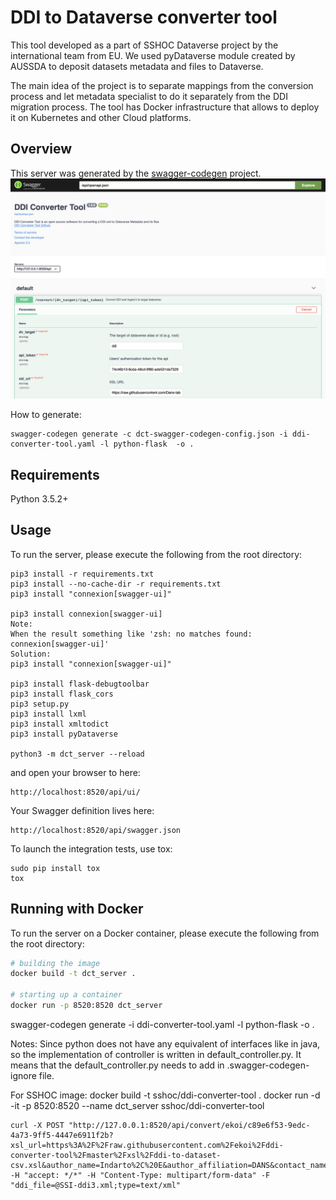 # DDI to Dataverse converter tool
This tool developed as a part of SSHOC Dataverse project by the international team from EU. We used pyDataverse module created by AUSSDA to deposit datasets metadata and files to Dataverse.

The main idea of the project is to separate mappings from the conversion process and let metadata specialist to do it separately from the DDI migration process. The tool has Docker infrastructure that allows to deploy it on Kubernetes and other Cloud platforms. 

## Overview
This server was generated by the [swagger-codegen](https://github.com/swagger-api/swagger-codegen) project. 
![Swagger demo](https://github.com/IQSS/dataverse-ddi-converter-tool/raw/master/manual/swagger.png)

How to generate:
````
swagger-codegen generate -c dct-swagger-codegen-config.json -i ddi-converter-tool.yaml -l python-flask  -o .
````


## Requirements
Python 3.5.2+

## Usage
To run the server, please execute the following from the root directory:

```
pip3 install -r requirements.txt
pip3 install --no-cache-dir -r requirements.txt
pip3 install "connexion[swagger-ui]"

pip3 install connexion[swagger-ui]
Note: 
When the result something like 'zsh: no matches found: connexion[swagger-ui]'
Solution:
pip3 install "connexion[swagger-ui]"

pip3 install flask-debugtoolbar
pip3 install flask_cors
pip3 setup.py
pip3 install lxml
pip3 install xmltodict
pip3 install pyDataverse

python3 -m dct_server --reload
```

and open your browser to here:

```
http://localhost:8520/api/ui/
```

Your Swagger definition lives here:

```
http://localhost:8520/api/swagger.json
```

To launch the integration tests, use tox:
```
sudo pip install tox
tox
```

## Running with Docker

To run the server on a Docker container, please execute the following from the root directory:

```bash
# building the image
docker build -t dct_server .

# starting up a container
docker run -p 8520:8520 dct_server
```

swagger-codegen generate -i ddi-converter-tool.yaml -l python-flask  -o .

Notes: 
Since python does not have any equivalent of interfaces like in java, 
so the implementation of controller is written in default_controller.py.
It means that the default_controller.py needs to add in .swagger-codegen-ignore file.

For SSHOC image:
docker build -t sshoc/ddi-converter-tool .
docker run -d -it -p 8520:8520 --name dct_server sshoc/ddi-converter-tool









```
curl -X POST "http://127.0.0.1:8520/api/convert/ekoi/c89e6f53-9edc-4a73-9ff5-4447e6911f2b?xsl_url=https%3A%2F%2Fraw.githubusercontent.com%2Fekoi%2Fddi-converter-tool%2Fmaster%2Fxsl%2Fddi-to-dataset-csv.xsl&author_name=Indarto%2C%20E&author_affiliation=DANS&contact_name=Indarto%2C%20Eko&contact_email=eko.indarto%40dans.knaw.nl&subject=Medicine%2C%20Health%20and%20Life%20Sciences" -H "accept: */*" -H "Content-Type: multipart/form-data" -F "ddi_file=@SSI-ddi3.xml;type=text/xml"
```

